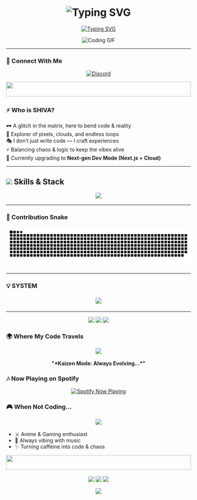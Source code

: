 <h1 align="center">
  <img src="https://readme-typing-svg.demolab.com?font=Fira+Code&size=32&duration=3000&pause=1000&color=A020F0&center=true&vCenter=true&width=500&lines=Hey+there+%F0%9F%91%8B%2C+I'm+SHIVA" alt="Typing SVG" />
</h1>

<p align="center">
  <a href="https://github.com/heyyyshiva">
    <img src="https://readme-typing-svg.herokuapp.com?font=Fira+Code&weight=600&size=24&pause=1000&color=9B59B6&center=true&vCenter=true&width=700&lines=A+Passionate+Python+Developer;Frontend+Developer+%26+Vibe+Coder" alt="Typing SVG" />
  </a>
</p>

<p align="center">
  <img src="bleach1.gif" width="400" alt="Coding GIF"/>
</p>

---

### 🔗 Connect With Me
<p align="center">
  <a href="https://discord.com/users/1266765091903246410" target="_blank">
    <img src="https://cdn.simpleicons.org/discord/5865F2" width="40" title="Discord"/>
  </a>
</p>

<p align="center">
  <img src="https://i.imgur.com/dBaSKWF.gif" height="40" width="100%">
</p>

### ⚡ Who is SHIVA?
🕶️ A glitch in the matrix, here to bend code & reality  
🌌 Explorer of pixels, clouds, and endless loops  
🎭 I don’t just write code — I craft experiences  
⚡ Balancing chaos & logic to keep the vibes alive  
🚀 Currently upgrading to **Next-gen Dev Mode (Next.js + Cloud)**  


---

## <img src="https://media2.giphy.com/media/QssGEmpkyEOhBCb7e1/giphy.gif" width="25"> <b>Skills & Stack</b>
<p align="center">
  <img src="https://skillicons.dev/icons?i=html,css,js,ts,react,python,mysql,mongodb,appwrite,git,gcp,firebase&perline=6" />
</p>

---

### 🐍 Contribution Snake
<p align="center">
  <img src="https://github.com/Platane/snk/raw/output/github-contribution-grid-snake.svg" />
</p>

---

### 💡 SYSTEM 
<h3 align="center">
  <img src="https://readme-typing-svg.herokuapp.com?font=Fira+Code&size=24&duration=2000&pause=1000&color=ff0066&center=true&vCenter=true&width=500&lines=System+Online...;User:+SHIVA;Status:+Chaotic+Good;Mode:+NextGen+Developer" />
</h3>

---
<p align="center">
  <img src="https://img.shields.io/badge/Frontend-Vibes-A020F0?style=for-the-badge&logo=react&logoColor=white" />
  <img src="https://img.shields.io/badge/Python-Magic-306998?style=for-the-badge&logo=python&logoColor=white" />
  <img src="https://img.shields.io/badge/Next.js-Explorer-black?style=for-the-badge&logo=next.js&logoColor=white" />
</p>

### 🌍 Where My Code Travels
<p align="center">
  <img src="https://github-profile-summary-cards.vercel.app/api/cards/profile-details?username=heyyyshiva&theme=chartreuse_dark" />
</p>


<p align="center">
  <b>"*Kaizen Mode: Always Evolving...*"</b>
</p>

### 🎶 Now Playing on Spotify
<p align="center">
  <a href="https://open.spotify.com/user/your_spotify_username">
    <img src="https://novatorem.vercel.app/api/spotify" alt="Spotify Now Playing" width="400" />
  </a>
</p>

### 🎮 When Not Coding...
<p align="center">
  <img src="https://media.giphy.com/media/Lny6Rw04nsOOc/giphy.gif" width="250">
</p>

- ⚔️ Anime & Gaming enthusiast  
- 🎵 Always vibing with music  
- ✨ Turning caffeine into code & chaos  

<p align="center">
  <img src="https://i.imgur.com/dBaSKWF.gif" height="40" width="100%">
</p>

<p align="center">
  <img src="https://img.shields.io/badge/Made%20With-Coffee-ff9800?style=for-the-badge&logo=buymeacoffee&logoColor=white"/>
  <img src="https://img.shields.io/badge/Coded%20In-Vibes-9b59b6?style=for-the-badge&logo=apachespark&logoColor=white"/>
  <img src="https://img.shields.io/badge/Lives%20On-Spotify-1DB954?style=for-the-badge&logo=spotify&logoColor=white"/>
</p>

<p align="center">
  <img src="https://github-widgetbox.vercel.app/api/profile?username=heyyyshiva&theme=radical&data=followers,repositories,stars,commits" />
</p>









